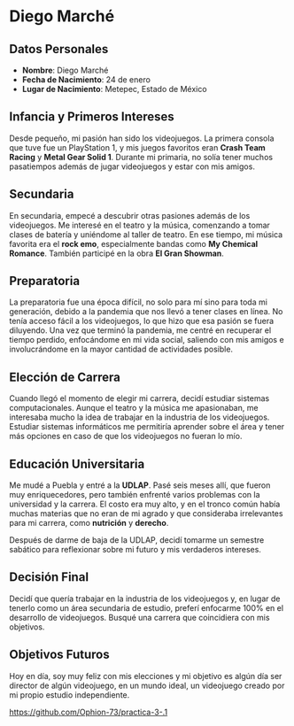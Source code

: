 # Diego Marché

## Datos Personales

- **Nombre**: Diego Marché
- **Fecha de Nacimiento**: 24 de enero
- **Lugar de Nacimiento**: Metepec, Estado de México

## Infancia y Primeros Intereses

Desde pequeño, mi pasión han sido los videojuegos. La primera consola que tuve fue un PlayStation 1, y mis juegos favoritos eran **Crash Team Racing** y **Metal Gear Solid 1**. Durante mi primaria, no solía tener muchos pasatiempos además de jugar videojuegos y estar con mis amigos.

## Secundaria

En secundaria, empecé a descubrir otras pasiones además de los videojuegos. Me interesé en el teatro y la música, comenzando a tomar clases de batería y uniéndome al taller de teatro. En ese tiempo, mi música favorita era el **rock emo**, especialmente bandas como **My Chemical Romance**. También participé en la obra **El Gran Showman**.

## Preparatoria

La preparatoria fue una época difícil, no solo para mí sino para toda mi generación, debido a la pandemia que nos llevó a tener clases en línea. No tenía acceso fácil a los videojuegos, lo que hizo que esa pasión se fuera diluyendo. Una vez que terminó la pandemia, me centré en recuperar el tiempo perdido, enfocándome en mi vida social, saliendo con mis amigos e involucrándome en la mayor cantidad de actividades posible.

## Elección de Carrera

Cuando llegó el momento de elegir mi carrera, decidí estudiar sistemas computacionales. Aunque el teatro y la música me apasionaban, me interesaba mucho la idea de trabajar en la industria de los videojuegos. Estudiar sistemas informáticos me permitiría aprender sobre el área y tener más opciones en caso de que los videojuegos no fueran lo mío.

## Educación Universitaria

Me mudé a Puebla y entré a la **UDLAP**. Pasé seis meses allí, que fueron muy enriquecedores, pero también enfrenté varios problemas con la universidad y la carrera. El costo era muy alto, y en el tronco común había muchas materias que no eran de mi agrado y que consideraba irrelevantes para mi carrera, como **nutrición** y **derecho**.

Después de darme de baja de la UDLAP, decidí tomarme un semestre sabático para reflexionar sobre mi futuro y mis verdaderos intereses. 

## Decisión Final

Decidí que quería trabajar en la industria de los videojuegos y, en lugar de tenerlo como un área secundaria de estudio, preferí enfocarme 100% en el desarrollo de videojuegos. Busqué una carrera que coincidiera con mis objetivos.

## Objetivos Futuros

Hoy en día, soy muy feliz con mis elecciones y mi objetivo es algún día ser director de algún videojuego, en un mundo ideal, un videojuego creado por mi propio estudio independiente.

https://github.com/Ophion-73/practica-3-.1